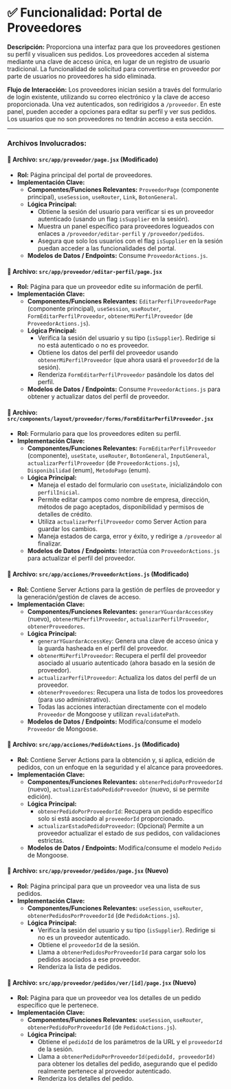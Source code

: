 # ✅ Funcionalidad: Portal de Proveedores

**Descripción:** Proporciona una interfaz para que los proveedores gestionen su perfil y visualicen sus pedidos. Los proveedores acceden al sistema mediante una clave de acceso única, en lugar de un registro de usuario tradicional. La funcionalidad de solicitud para convertirse en proveedor por parte de usuarios no proveedores ha sido eliminada.

**Flujo de Interacción:** Los proveedores inician sesión a través del formulario de login existente, utilizando su correo electrónico y la clave de acceso proporcionada. Una vez autenticados, son redirigidos a `/proveedor`. En este panel, pueden acceder a opciones para editar su perfil y ver sus pedidos. Los usuarios que no son proveedores no tendrán acceso a esta sección.

---

### Archivos Involucrados:

#### 📄 **Archivo:** `src/app/proveedor/page.jsx` (Modificado)
* **Rol:** Página principal del portal de proveedores.
* **Implementación Clave:**
    * **Componentes/Funciones Relevantes:** `ProveedorPage` (componente principal), `useSession`, `useRouter`, `Link`, `BotonGeneral`.
    * **Lógica Principal:**
        *   Obtiene la sesión del usuario para verificar si es un proveedor autenticado (usando un flag `isSupplier` en la sesión).
        *   Muestra un panel específico para proveedores logueados con enlaces a `/proveedor/editar-perfil` y `/proveedor/pedidos`.
        *   Asegura que solo los usuarios con el flag `isSupplier` en la sesión puedan acceder a las funcionalidades del portal.
    * **Modelos de Datos / Endpoints:** Consume `ProveedorActions.js`.

#### 📄 **Archivo:** `src/app/proveedor/editar-perfil/page.jsx`
* **Rol:** Página para que un proveedor edite su información de perfil.
* **Implementación Clave:**
    * **Componentes/Funciones Relevantes:** `EditarPerfilProveedorPage` (componente principal), `useSession`, `useRouter`, `FormEditarPerfilProveedor`, `obtenerMiPerfilProveedor` (de `ProveedorActions.js`).
    * **Lógica Principal:**
        *   Verifica la sesión del usuario y su tipo (`isSupplier`). Redirige si no está autenticado o no es proveedor.
        *   Obtiene los datos del perfil del proveedor usando `obtenerMiPerfilProveedor` (que ahora usará el `proveedorId` de la sesión).
        *   Renderiza `FormEditarPerfilProveedor` pasándole los datos del perfil.
    * **Modelos de Datos / Endpoints:** Consume `ProveedorActions.js` para obtener y actualizar datos del perfil de proveedor.

#### 📄 **Archivo:** `src/components/layout/proveedor/forms/FormEditarPerfilProveedor.jsx`
* **Rol:** Formulario para que los proveedores editen su perfil.
* **Implementación Clave:**
    * **Componentes/Funciones Relevantes:** `FormEditarPerfilProveedor` (componente), `useState`, `useRouter`, `BotonGeneral`, `InputGeneral`, `actualizarPerfilProveedor` (de `ProveedorActions.js`), `Disponibilidad` (enum), `MetodoPago` (enum).
    * **Lógica Principal:**
        *   Maneja el estado del formulario con `useState`, inicializándolo con `perfilInicial`.
        *   Permite editar campos como nombre de empresa, dirección, métodos de pago aceptados, disponibilidad y permisos de detalles de crédito.
        *   Utiliza `actualizarPerfilProveedor` como Server Action para guardar los cambios.
        *   Maneja estados de carga, error y éxito, y redirige a `/proveedor` al finalizar.
    * **Modelos de Datos / Endpoints:** Interactúa con `ProveedorActions.js` para actualizar el perfil del proveedor.

#### 📄 **Archivo:** `src/app/acciones/ProveedorActions.js` (Modificado)
* **Rol:** Contiene Server Actions para la gestión de perfiles de proveedor y la generación/gestión de claves de acceso.
* **Implementación Clave:**
    * **Componentes/Funciones Relevantes:** `generarYGuardarAccessKey` (nuevo), `obtenerMiPerfilProveedor`, `actualizarPerfilProveedor`, `obtenerProveedores`.
    * **Lógica Principal:**
        *   `generarYGuardarAccessKey`: Genera una clave de acceso única y la guarda hasheada en el perfil del proveedor.
        *   `obtenerMiPerfilProveedor`: Recupera el perfil del proveedor asociado al usuario autenticado (ahora basado en la sesión de proveedor).
        *   `actualizarPerfilProveedor`: Actualiza los datos del perfil de un proveedor.
        *   `obtenerProveedores`: Recupera una lista de todos los proveedores (para uso administrativo).
        *   Todas las acciones interactúan directamente con el modelo `Proveedor` de Mongoose y utilizan `revalidatePath`.
    * **Modelos de Datos / Endpoints:** Modifica/consume el modelo `Proveedor` de Mongoose.

#### 📄 **Archivo:** `src/app/acciones/PedidoActions.js` (Modificado)
* **Rol:** Contiene Server Actions para la obtención y, si aplica, edición de pedidos, con un enfoque en la seguridad y el alcance para proveedores.
* **Implementación Clave:**
    * **Componentes/Funciones Relevantes:** `obtenerPedidoPorProveedorId` (nuevo), `actualizarEstadoPedidoProveedor` (nuevo, si se permite edición).
    * **Lógica Principal:**
        *   `obtenerPedidoPorProveedorId`: Recupera un pedido específico solo si está asociado al `proveedorId` proporcionado.
        *   `actualizarEstadoPedidoProveedor`: (Opcional) Permite a un proveedor actualizar el estado de *sus* pedidos, con validaciones estrictas.
    * **Modelos de Datos / Endpoints:** Modifica/consume el modelo `Pedido` de Mongoose.

#### 📄 **Archivo:** `src/app/proveedor/pedidos/page.jsx` (Nuevo)
* **Rol:** Página principal para que un proveedor vea una lista de sus pedidos.
* **Implementación Clave:**
    * **Componentes/Funciones Relevantes:** `useSession`, `useRouter`, `obtenerPedidosPorProveedorId` (de `PedidoActions.js`).
    * **Lógica Principal:**
        *   Verifica la sesión del usuario y su tipo (`isSupplier`). Redirige si no es un proveedor autenticado.
        *   Obtiene el `proveedorId` de la sesión.
        *   Llama a `obtenerPedidosPorProveedorId` para cargar solo los pedidos asociados a ese proveedor.
        *   Renderiza la lista de pedidos.

#### 📄 **Archivo:** `src/app/proveedor/pedidos/ver/[id]/page.jsx` (Nuevo)
* **Rol:** Página para que un proveedor vea los detalles de un pedido específico que le pertenece.
* **Implementación Clave:**
    * **Componentes/Funciones Relevantes:** `useSession`, `useRouter`, `obtenerPedidoPorProveedorId` (de `PedidoActions.js`).
    * **Lógica Principal:**
        *   Obtiene el `pedidoId` de los parámetros de la URL y el `proveedorId` de la sesión.
        *   Llama a `obtenerPedidoPorProveedorId(pedidoId, proveedorId)` para obtener los detalles del pedido, asegurando que el pedido realmente pertenece al proveedor autenticado.
        *   Renderiza los detalles del pedido.
